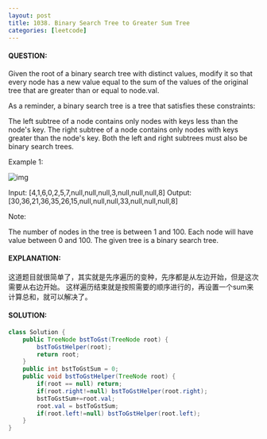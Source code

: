 ```yaml
---
layout: post
title: 1038. Binary Search Tree to Greater Sum Tree
categories: [leetcode]
---
```

#### QUESTION:
Given the root of a binary search tree with distinct values, modify it so that every node has a new value equal to the sum of the values of the original tree that are greater than or equal to node.val.

As a reminder, a binary search tree is a tree that satisfies these constraints:

The left subtree of a node contains only nodes with keys less than the node's key.
The right subtree of a node contains only nodes with keys greater than the node's key.
Both the left and right subtrees must also be binary search trees.

Example 1:

![img](https://assets.leetcode.com/uploads/2019/05/02/tree.png)


Input: [4,1,6,0,2,5,7,null,null,null,3,null,null,null,8]
Output: [30,36,21,36,35,26,15,null,null,null,33,null,null,null,8]
 

Note:

The number of nodes in the tree is between 1 and 100.
Each node will have value between 0 and 100.
The given tree is a binary search tree.
#### EXPLANATION:

这道题目就很简单了，其实就是先序遍历的变种，先序都是从左边开始，但是这次需要从右边开始。
这样遍历结束就是按照需要的顺序进行的，再设置一个sum来计算总和，就可以解决了。

#### SOLUTION:
```JAVA
class Solution {
    public TreeNode bstToGst(TreeNode root) {
        bstToGstHelper(root);
        return root;
    }
    public int bstToGstSum = 0;
    public void bstToGstHelper(TreeNode root) {
        if(root == null) return;
        if(root.right!=null) bstToGstHelper(root.right);
        bstToGstSum+=root.val;
        root.val = bstToGstSum;
        if(root.left!=null) bstToGstHelper(root.left);
    }
}
```